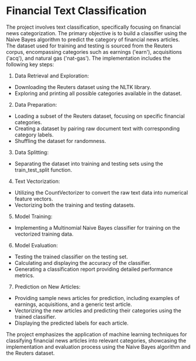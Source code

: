# Financial Text Classification

The project involves text classification, specifically focusing on financial news categorization. The primary objective is to build a classifier using the Naive Bayes algorithm to predict the category of financial news articles. The dataset used for training and testing is sourced from the Reuters corpus, encompassing categories such as earnings ('earn'), acquisitions ('acq'), and natural gas ('nat-gas'). The implementation includes the following key steps:

1. Data Retrieval and Exploration:

* Downloading the Reuters dataset using the NLTK library.
* Exploring and printing all possible categories available in the dataset.

2. Data Preparation:

* Loading a subset of the Reuters dataset, focusing on specific financial categories.
* Creating a dataset by pairing raw document text with corresponding category labels.
* Shuffling the dataset for randomness.

3. Data Splitting:

* Separating the dataset into training and testing sets using the train_test_split function.

4. Text Vectorization:

* Utilizing the CountVectorizer to convert the raw text data into numerical feature vectors.
* Vectorizing both the training and testing datasets.
  
5. Model Training:

* Implementing a Multinomial Naive Bayes classifier for training on the vectorized training data.

6. Model Evaluation:

* Testing the trained classifier on the testing set.
* Calculating and displaying the accuracy of the classifier.
* Generating a classification report providing detailed performance metrics.

7. Prediction on New Articles:

* Providing sample news articles for prediction, including examples of earnings, acquisitions, and a generic test article.
* Vectorizing the new articles and predicting their categories using the trained classifier.
* Displaying the predicted labels for each article.

The project emphasizes the application of machine learning techniques for classifying financial news articles into relevant categories, showcasing the implementation and evaluation process using the Naive Bayes algorithm and the Reuters dataset.
